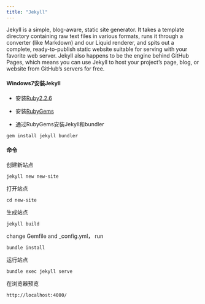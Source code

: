 ```yaml
---
title: "Jekyll"
---
```


Jekyll is a simple, blog-aware, static site generator. It takes a template directory containing raw text files in various formats, runs it through a converter (like Markdown) and our Liquid renderer, and spits out a complete, ready-to-publish static website suitable for serving with your favorite web server. Jekyll also happens to be the engine behind GitHub Pages, which means you can use Jekyll to host your project’s page, blog, or website from GitHub’s servers for free.

#### Windows7安装Jekyll

- 安装[Ruby2.2.6](https://rubyinstaller.org/downloads/)

- 安装[RubyGems](https://rubygems.org/pages/download)

- 通过RubyGems安装Jekyll和bundler

```
gem install jekyll bundler
```  


#### 命令

创建新站点

```
jekyll new new-site
```

打开站点

```
cd new-site
```

生成站点

```
jekyll build
```

change Gemfile and _config.yml，  run

```
bundle install
```

运行站点

```
bundle exec jekyll serve
```

在浏览器预览

```
http://localhost:4000/
```

